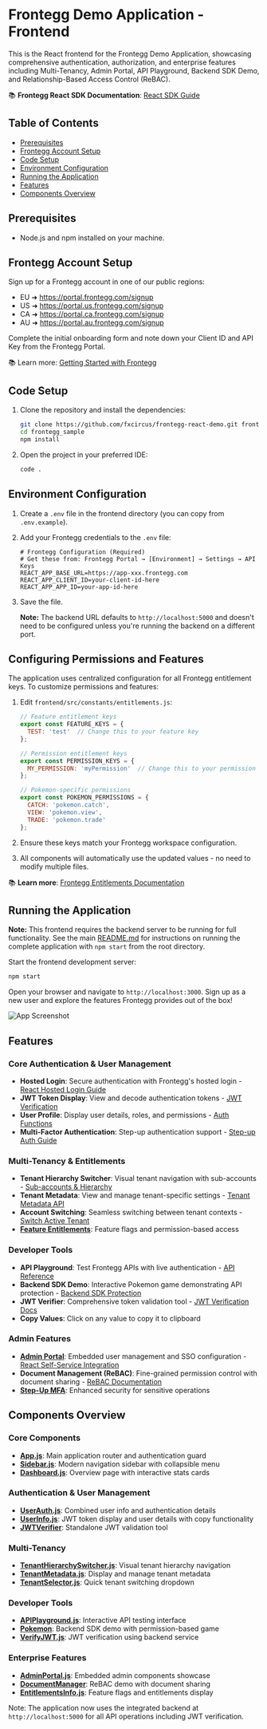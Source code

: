 # Frontegg Demo Application - Frontend

This is the React frontend for the Frontegg Demo Application, showcasing comprehensive authentication, authorization, and enterprise features including Multi-Tenancy, Admin Portal, API Playground, Backend SDK Demo, and Relationship-Based Access Control (ReBAC).

📚 **Frontegg React SDK Documentation**: [React SDK Guide](https://developers.frontegg.com/sdks/frontend/react)

## Table of Contents

- [Prerequisites](#prerequisites)
- [Frontegg Account Setup](#frontegg-account-setup)
- [Code Setup](#code-setup)
- [Environment Configuration](#environment-configuration)
- [Running the Application](#running-the-application)
- [Features](#features)
- [Components Overview](#components-overview)

## Prerequisites

- Node.js and npm installed on your machine.

## Frontegg Account Setup

Sign up for a Frontegg account in one of our public regions:

- EU ➜ <a href="https://portal.frontegg.com/signup" target="_blank">https://portal.frontegg.com/signup</a>
- US ➜ <a href="https://portal.us.frontegg.com/signup" target="_blank">https://portal.us.frontegg.com/signup</a>
- CA ➜ <a href="https://portal.ca.frontegg.com/signup" target="_blank">https://portal.ca.frontegg.com/signup</a>
- AU ➜ <a href="https://portal.au.frontegg.com/signup" target="_blank">https://portal.au.frontegg.com/signup</a>

Complete the initial onboarding form and note down your Client ID and API Key from the Frontegg Portal.

📚 Learn more: [Getting Started with Frontegg](https://developers.frontegg.com/guides/getting-started/home)

## Code Setup

1. Clone the repository and install the dependencies:

   ```bash
   git clone https://github.com/fxcircus/frontegg-react-demo.git frontegg_sample
   cd frontegg_sample
   npm install
   ```

2. Open the project in your preferred IDE:

   ```bash
   code .
   ```

## Environment Configuration

1. Create a `.env` file in the frontend directory (you can copy from `.env.example`).

2. Add your Frontegg credentials to the `.env` file:

   ```plaintext
   # Frontegg Configuration (Required)
   # Get these from: Frontegg Portal → [Environment] → Settings → API Keys
   REACT_APP_BASE_URL=https://app-xxx.frontegg.com
   REACT_APP_CLIENT_ID=your-client-id-here
   REACT_APP_APP_ID=your-app-id-here
   ```

3. Save the file.

   **Note:** The backend URL defaults to `http://localhost:5000` and doesn't need to be configured unless you're running the backend on a different port.

## Configuring Permissions and Features

The application uses centralized configuration for all Frontegg entitlement keys. To customize permissions and features:

1. Edit `frontend/src/constants/entitlements.js`:

   ```javascript
   // Feature entitlement keys
   export const FEATURE_KEYS = {
     TEST: 'test'  // Change this to your feature key
   };

   // Permission entitlement keys
   export const PERMISSION_KEYS = {
     MY_PERMISSION: 'myPermission'  // Change this to your permission key
   };

   // Pokemon-specific permissions
   export const POKEMON_PERMISSIONS = {
     CATCH: 'pokemon.catch',
     VIEW: 'pokemon.view',
     TRADE: 'pokemon.trade'
   };
   ```

2. Ensure these keys match your Frontegg workspace configuration.

3. All components will automatically use the updated values - no need to modify multiple files.

📚 **Learn more**: [Frontegg Entitlements Documentation](https://developers.frontegg.com/guides/authorization/entitlements/intro)

## Running the Application

**Note:** This frontend requires the backend server to be running for full functionality. See the main [README.md](../README.md) for instructions on running the complete application with `npm start` from the root directory.

Start the frontend development server:

```bash
npm start
```

Open your browser and navigate to `http://localhost:3000`. Sign up as a new user and explore the features Frontegg provides out of the box!

![App Screenshot](./images/app_screenshot_2025.png)

## Features

### Core Authentication & User Management
- **Hosted Login**: Secure authentication with Frontegg's hosted login - [React Hosted Login Guide](https://docs.frontegg.com/docs/react-hosted-login-guide)
- **JWT Token Display**: View and decode authentication tokens - [JWT Verification](https://docs.frontegg.com/docs/using-public-key-to-verify-jwt)
- **User Profile**: Display user details, roles, and permissions - [Auth Functions](https://developers.frontegg.com/sdks/components/auth-functions)
- **Multi-Factor Authentication**: Step-up authentication support - [Step-up Auth Guide](https://developers.frontegg.com/guides/step-up/intro)

### Multi-Tenancy & Entitlements
- **Tenant Hierarchy Switcher**: Visual tenant navigation with sub-accounts - [Sub-accounts & Hierarchy](https://developers.frontegg.com/api/tenants/sub-accounts-and-hierarchy)
- **Tenant Metadata**: View and manage tenant-specific settings - [Tenant Metadata API](https://developers.frontegg.com/api/tenants/accounts/tenantcontrollerv1_addtenantmetadata)
- **Account Switching**: Seamless switching between tenant contexts - [Switch Active Tenant](https://docs.frontegg.com/docs/switch-active-tenant-from-your-application)
- **<a href="https://developers.frontegg.com/guides/authorization/entitlements/feature-based/plans" target="_blank">Feature Entitlements</a>**: Feature flags and permission-based access

### Developer Tools
- **API Playground**: Test Frontegg APIs with live authentication - [API Reference](https://docs.frontegg.com/reference/getting-started-with-your-api)
- **Backend SDK Demo**: Interactive Pokemon game demonstrating API protection - [Backend SDK Protection](https://docs.frontegg.com/docs/sdk-backend-protection)
- **JWT Verifier**: Comprehensive token validation tool - [JWT Verification Docs](https://docs.frontegg.com/docs/using-public-key-to-verify-jwt)
- **Copy Values**: Click on any value to copy it to clipboard

### Admin Features
- **<a href="https://developers.frontegg.com/guides/admin-portal/intro" target="_blank">Admin Portal</a>**: Embedded user management and SSO configuration - [React Self-Service Integration](https://docs.frontegg.com/docs/react-self-service)
- **Document Management (ReBAC)**: Fine-grained permission control with document sharing - [ReBAC Documentation](https://developers.frontegg.com/guides/authorization/rebac)
- **<a href="https://developers.frontegg.com/guides/step-up/intro" target="_blank">Step-Up MFA</a>**: Enhanced security for sensitive operations

## Components Overview

### Core Components
- **[App.js](src/App.js)**: Main application router and authentication guard
- **[Sidebar.js](src/components/Sidebar.js)**: Modern navigation sidebar with collapsible menu
- **[Dashboard.js](src/components/Dashboard.js)**: Overview page with interactive stats cards

### Authentication & User Management
- **[UserAuth.js](src/components/UserAuth.js)**: Combined user info and authentication details
- **[UserInfo.js](src/components/UserInfo.js)**: JWT token display and user details with copy functionality
- **[JWTVerifier](src/components/JWTVerifier/JWTVerifier.js)**: Standalone JWT validation tool

### Multi-Tenancy
- **[TenantHierarchySwitcher.js](src/components/TenantHierarchySwitcher.js)**: Visual tenant hierarchy navigation
- **[TenantMetadata.js](src/components/TenantMetadata.js)**: Display and manage tenant metadata
- **[TenantSelector.js](src/components/TenantSelector.js)**: Quick tenant switching dropdown

### Developer Tools
- **[APIPlayground.js](src/components/APIPlayground.js)**: Interactive API testing interface
- **[Pokemon](src/components/Pokemon/Pokemon.js)**: Backend SDK demo with permission-based game
- **[VerifyJWT.js](src/components/VerifyJWT.js)**: JWT verification using backend service

### Enterprise Features
- **[AdminPortal.js](src/components/AdminPortal.js)**: Embedded admin components showcase
- **[DocumentManager](src/components/DocumentManager/DocumentManager.js)**: ReBAC demo with document sharing
- **[EntitlementsInfo.js](src/components/EntitlementsInfo.js)**: Feature flags and entitlements display

Note: The application now uses the integrated backend at `http://localhost:5000` for all API operations including JWT verification.